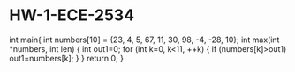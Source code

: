 # HW-1-ECE-2534
int main{
int numbers[10] = {23, 4, 5, 67, 11, 30, 98, -4, -28, 10}; 
int max(int *numbers, int len) {
int out1=0;
  for (int k=0, k<11, ++k) {
  if (numbers[k]>out1)
    out1=numbers[k];
}
} 
return 0;
}
